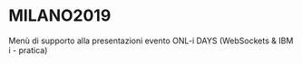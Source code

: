 # MILANO2019
Menù di supporto alla presentazioni evento ONL-i DAYS (WebSockets &amp; IBM i - pratica)
